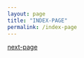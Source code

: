 ```yaml
---
layout: page
title: "INDEX-PAGE"
permalink: /index-page
---
```




[next-page]: https://esx11954.github.io/spring-doc/springexam1/Spring%E5%AE%9F%E8%B7%B5%E8%AA%B2%E9%A1%8C1.html


[next-page][next-page]
